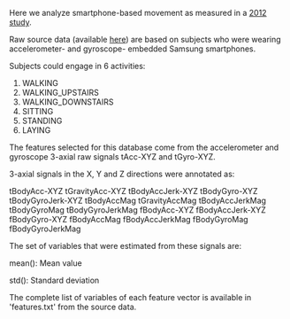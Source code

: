Here we analyze smartphone-based movement as measured in a [2012 study](http://archive.ics.uci.edu/ml/datasets/Human+Activity+Recognition+Using+Smartphones).

Raw source data (available [here](https://d396qusza40orc.cloudfront.net/getdata%2Fprojectfiles%2FUCI%20HAR%20Dataset.zip)) are based on subjects who were wearing accelerometer- and gyroscope- embedded Samsung smartphones.

Subjects could engage in 6 activities:

1. WALKING
2. WALKING_UPSTAIRS
3. WALKING_DOWNSTAIRS
4. SITTING
5. STANDING
6. LAYING

The features selected for this database come from the accelerometer and gyroscope 3-axial raw signals tAcc-XYZ and tGyro-XYZ.

3-axial signals in the X, Y and Z directions were annotated as:

tBodyAcc-XYZ
tGravityAcc-XYZ
tBodyAccJerk-XYZ
tBodyGyro-XYZ
tBodyGyroJerk-XYZ
tBodyAccMag
tGravityAccMag
tBodyAccJerkMag
tBodyGyroMag
tBodyGyroJerkMag
fBodyAcc-XYZ
fBodyAccJerk-XYZ
fBodyGyro-XYZ
fBodyAccMag
fBodyAccJerkMag
fBodyGyroMag
fBodyGyroJerkMag

The set of variables that were estimated from these signals are: 

mean(): Mean value

std(): Standard deviation

The complete list of variables of each feature vector is available in 'features.txt'
from the source data.
